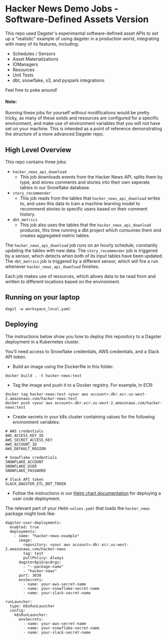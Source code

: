 # Hacker News Demo Jobs - Software-Defined Assets Version

This repo used Dagster's experimental software-defined asset APIs to set up a "realistic" example of using dagster in a production world, integrating with
many of its features, including:

- Schedules / Sensors
- Asset Materializations
- IOManagers
- Resources
- Unit Tests
- dbt, snowflake, s3, and pyspark integrations

Feel free to poke around!

#### Note:

Running these jobs for yourself without modifications would be pretty tricky, as many of these
solids and resources are configured for a specific environment, and make use of environment
variables that you will not have set on your machine. This is intended as a point of reference
demonstrating the structure of a more advanced Dagster repo.

## High Level Overview

This repo contains three jobs:

- `hacker_news_api_download`
  - This job downloads events from the Hacker News API, splits them by type, and stores comments
    and stories into their own seperate tables in our Snowflake database.
- `story_recommender`
  - This job reads from the tables that `hacker_news_api_download` writes to, and uses this data
    to train a machine learning model to recommend stories to specific users based on their comment history.
- `dbt_metrics`
  - This job also uses the tables that the `hacker_news_api_download` produces, this time running a dbt
    project which consumes them and creates aggregated metric tables.

The `hacker_news_api_download` job runs on an hourly schedule, constantly updating the tables with new data.
The `story_recommender` job is triggered by a sensor, which detects when both of its input tables have been updated.
The `dbt_metrics` job is triggered by a different sensor, which will fire a run whenever `hacker_news_api_download` finishes.

Each job makes use of resources, which allows data to be read from and written to different locations based on the environment.

## Running on your laptop

```
dagit -w workspace_local.yaml
```

## Deploying

The instructions below show you how to deploy this repository to a Dagster deployment in a Kubernetes cluster.

You'll need access to Snowflake credentials, AWS credentials, and a Slack API token.

- Build an image using the Dockerfile in this folder.

```
docker build . -t hacker-news:test
```

- Tag the image and push it to a Docker registry. For example, in ECR:

```
docker tag hacker-news:test <your aws account>.dkr.ecr.us-west-2.amazonaws.com/hacker-news:test
docker push <your aws account>.dkr.ecr.us-west-2.amazonaws.com/hacker-news:test
```

- Create secrets in your k8s cluster containing values for the following environment variables:

```
# AWS credentials
AWS_ACCESS_KEY_ID
AWS_SECRET_ACCESS_KEY
AWS_ACCOUNT_ID
AWS_DEFAULT_REGION

# Snowflake credentials
SNOWFLAKE_ACCOUNT
SNOWFLAKE_USER
SNOWFLAKE_PASSWORD

# Slack API token
SLACK_DAGSTER_ETL_BOT_TOKEN
```

- Follow the instructions in our [Helm chart documentation](https://docs.dagster.io/deployment/guides/kubernetes/deploying-with-helm) for deploying a user code deployment.

The relevant part of your Helm `values.yaml` that loads the `hacker_news` package might look like:

```
dagster-user-deployments:
  enabled: true
  deployments:
    - name: "hacker-news-example"
      image:
        repository: <your aws account>.dkr.ecr.us-west-2.amazonaws.com/hacker-news
        tag: test
        pullPolicy: Always
      dagsterApiGrpcArgs:
        - "--package-name"
        - "hacker-news"
      port: 3030
      envSecrets:
        - name: your-aws-secret-name
        - name: your-snowflake-secret-name
        - name: your-slack-secret-name

runLauncher:
  type: K8sRunLauncher
  config:
    k8sRunLauncher:
      envSecrets:
        - name: your-aws-secret-name
        - name: your-snowflake-secret-name
        - name: your-slack-secret-name
```
